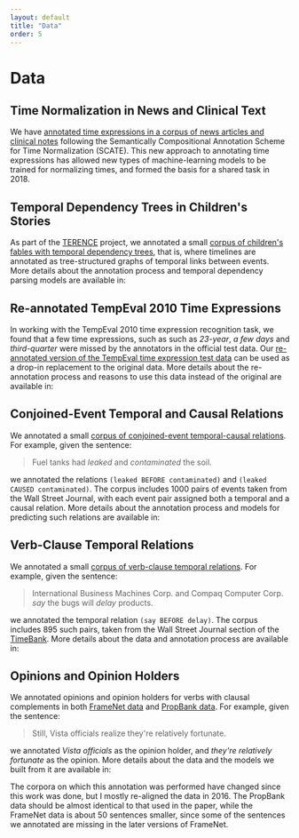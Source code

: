 ```yaml
---
layout: default
title: "Data"
order: 5
---
```

# Data #

## Time Normalization in News and Clinical Text ##

We have [annotated time expressions in a corpus of news articles and clinical notes](https://github.com/bethard/anafora-annotations/) following the Semantically Compositional Annotation Scheme for Time Normalization (SCATE). This new approach to annotating time expressions has allowed new types of machine-learning models to be trained for normalizing times, and formed the basis for a shared task in 2018.

<div class="px-5"><script src="https://bibbase.org/show?bib=http%3A%2F%2Fclulab.cs.arizona.edu%2Fpapers%2Fbethard.bib&jsonp=1&fullnames=1&groupby=&hidemenu=true&filter=title:Time%20Normalization,year:(2016|2018)"></script></div>

## Temporal Dependency Trees in Children's Stories ##

As part of the [TERENCE](http://www.terenceproject.eu/) project, we annotated a small [corpus of children's fables with temporal dependency trees](https://raw.githubusercontent.com/bethard/data-archive/master/fables-100-temporal-dependency.xml), that is, where timelines are annotated as tree-structured graphs of temporal links between events. More details about the annotation process and temporal dependency parsing models are available in:

<div class="px-5"><script src="https://bibbase.org/show?bib=http%3A%2F%2Fclulab.cs.arizona.edu%2Fpapers%2Fbethard.bib&jsonp=1&fullnames=1&groupby=&hidemenu=true&filter=title:Timelines,year:2012"></script></div>

## Re-annotated TempEval 2010 Time Expressions ##

In working with the TempEval 2010 time expression recognition task, we found that a few time expressions, such as such as *23-year*, *a few days* and *third-quarter* were missed by the annotators in the official test data. Our [re-annotated version of the TempEval time expression test data](https://raw.githubusercontent.com/bethard/data-archive/master/timex-extents.tab) can be used as a drop-in replacement to the original data. More details about the re-annotation process and reasons to use this data instead of the original are available in:

<div class="px-5"><script src="https://bibbase.org/show?bib=http%3A%2F%2Fclulab.cs.arizona.edu%2Fpapers%2Fbethard.bib&jsonp=1&fullnames=1&groupby=&hidemenu=true&filter=title:Portability,year:2011"></script></div>

## Conjoined-Event Temporal and Causal Relations ##

We annotated a small [corpus of conjoined-event temporal-causal relations](https://raw.githubusercontent.com/bethard/data-archive/master/treebank-verb-conj-anns.xml). For example, given the sentence:

> Fuel tanks had *leaked* and *contaminated* the soil.

we annotated the relations `(leaked BEFORE contaminated)` and `(leaked CAUSED contaminated)`. The corpus includes 1000 pairs of events taken from the Wall Street Journal, with each event pair assigned both a temporal and a causal relation. More details about the annotation process and models for predicting such relations are available in:

<div class="px-5"><script src="https://bibbase.org/show?bib=http%3A%2F%2Fclulab.cs.arizona.edu%2Fpapers%2Fbethard.bib&jsonp=1&fullnames=1&groupby=&hidemenu=true&filter=title:(Temporal|Causal),year:2008"></script></div>

## Verb-Clause Temporal Relations ##

We annotated a small [corpus of verb-clause temporal relations](https://raw.githubusercontent.com/bethard/data-archive/master/timebank-verb-clause.txt). For example, given the sentence:

> International Business Machines Corp. and Compaq Computer Corp. *say* the bugs will *delay* products.

we annotated the temporal relation `(say BEFORE delay)`. The corpus includes 895 such pairs, taken from the Wall Street Journal section of the [TimeBank](http://timeml.org/site/timebank/timebank.html). More details about the data and annotation process are available in:

<div class="px-5"><script src="https://bibbase.org/show?bib=http%3A%2F%2Fclulab.cs.arizona.edu%2Fpapers%2Fbethard.bib&jsonp=1&fullnames=1&groupby=&hidemenu=true&filter=title:Syntactic%20Temporal,year:2007"></script></div>

## Opinions and Opinion Holders ##

We annotated opinions and opinion holders for verbs with clausal complements in both [FrameNet data](https://raw.githubusercontent.com/bethard/data-archive/master/opinion-holder-framenet1.3.xml) and [PropBank data](https://raw.githubusercontent.com/bethard/data-archive/master/opinion-holder-propbank1.0.xml). For example, given the sentence:

> Still, Vista officials realize they're relatively fortunate.

we annotated *Vista officials* as the opinion holder, and *they're relatively fortunate* as the opinion. More details about the data and the models we built from it are available in:

<div class="px-5"><script src="https://bibbase.org/show?bib=http%3A%2F%2Fclulab.cs.arizona.edu%2Fpapers%2Fbethard.bib&jsonp=1&fullnames=1&groupby=&hidemenu=true&filter=title:opinion%20holder,year:2005"></script></div>

The corpora on which this annotation was performed have changed since this work was done, but I mostly re-aligned the data in 2016. The PropBank data should be almost identical to that used in the paper, while the FrameNet data is about 50 sentences smaller, since some of the sentences we annotated are missing in the later versions of FrameNet.
